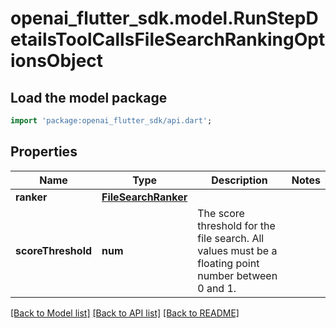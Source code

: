 # openai_flutter_sdk.model.RunStepDetailsToolCallsFileSearchRankingOptionsObject

## Load the model package
```dart
import 'package:openai_flutter_sdk/api.dart';
```

## Properties
Name | Type | Description | Notes
------------ | ------------- | ------------- | -------------
**ranker** | [**FileSearchRanker**](FileSearchRanker.md) |  | 
**scoreThreshold** | **num** | The score threshold for the file search. All values must be a floating point number between 0 and 1. | 

[[Back to Model list]](../README.md#documentation-for-models) [[Back to API list]](../README.md#documentation-for-api-endpoints) [[Back to README]](../README.md)


